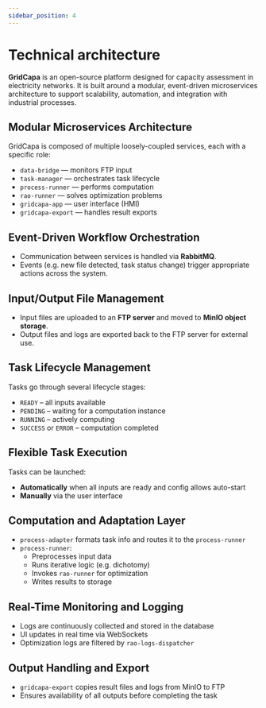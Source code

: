 ```yaml
---
sidebar_position: 4
---
```

# Technical architecture

**GridCapa** is an open-source platform designed for capacity assessment in electricity networks. It is built around a modular, event-driven microservices architecture to support scalability, automation, and integration with industrial processes.

## Modular Microservices Architecture

GridCapa is composed of multiple loosely-coupled services, each with a specific role:

- `data-bridge` — monitors FTP input
- `task-manager` — orchestrates task lifecycle
- `process-runner` — performs computation
- `rao-runner` — solves optimization problems
- `gridcapa-app` — user interface (HMI)
- `gridcapa-export` — handles result exports

## Event-Driven Workflow Orchestration

- Communication between services is handled via **RabbitMQ**.
- Events (e.g. new file detected, task status change) trigger appropriate actions across the system.

## Input/Output File Management

- Input files are uploaded to an **FTP server** and moved to **MinIO object storage**.
- Output files and logs are exported back to the FTP server for external use.

## Task Lifecycle Management

Tasks go through several lifecycle stages:

- `READY` – all inputs available
- `PENDING` – waiting for a computation instance
- `RUNNING` – actively computing
- `SUCCESS` or `ERROR` – computation completed

## Flexible Task Execution

Tasks can be launched:

- **Automatically** when all inputs are ready and config allows auto-start
- **Manually** via the user interface

## Computation and Adaptation Layer

- `process-adapter` formats task info and routes it to the `process-runner`
- `process-runner`:
    - Preprocesses input data
    - Runs iterative logic (e.g. dichotomy)
    - Invokes `rao-runner` for optimization
    - Writes results to storage

## Real-Time Monitoring and Logging

- Logs are continuously collected and stored in the database
- UI updates in real time via WebSockets
- Optimization logs are filtered by `rao-logs-dispatcher`

## Output Handling and Export

- `gridcapa-export` copies result files and logs from MinIO to FTP
- Ensures availability of all outputs before completing the task

